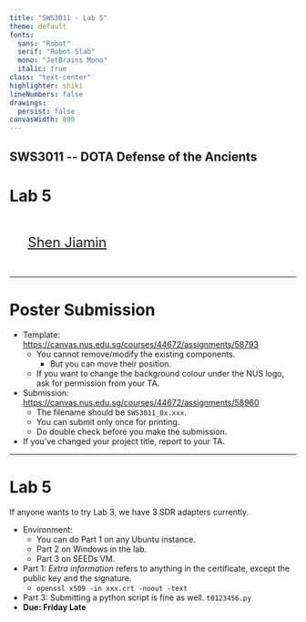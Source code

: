 ```yaml
---
title: "SWS3011 - Lab 5"
theme: default
fonts:
  sans: "Robot"
  serif: "Robot Slab"
  mono: "JetBrains Mono"
  italic: true
class: "text-center"
highlighter: shiki
lineNumbers: false
drawings:
  persist: false
canvasWidth: 800
---
```


## SWS3011 -- DOTA Defense of the Ancients

# Lab 5

<div style="font-size: 1.5rem; padding: 2rem;">
<a href="mailto:shen_jiamin@u.nus.edu">Shen Jiamin</a>
</div>

---

# Poster Submission

- Template: https://canvas.nus.edu.sg/courses/44672/assignments/58793
  - You cannot remove/modify the existing components.
    - But you can move their position.
  - If you want to change the background colour under the NUS logo, ask for permission from your TA.
- Submission: https://canvas.nus.edu.sg/courses/44672/assignments/58960
  - The filename should be `SWS3011_0x.xxx`.
  - You can submit only once for printing.
  - Do double check before you make the submission.
- If you've changed your project title, report to your TA.

---

# Lab 5

If anyone wants to try Lab 3, we have 3 SDR adapters currently.

- Environment:
  - You can do Part 1 on any Ubuntu instance.
  - Part 2 on Windows in the lab.
  - Part 3 on SEEDs VM.
- Part 1: _Extra information_ refers to anything in the certificate, except the public key and the signature.
  - `openssl x509 -in xxx.crt -noout -text`
- Part 3: Submitting a python script is fine as well. `t0123456.py`
- **Due: Friday Late**
